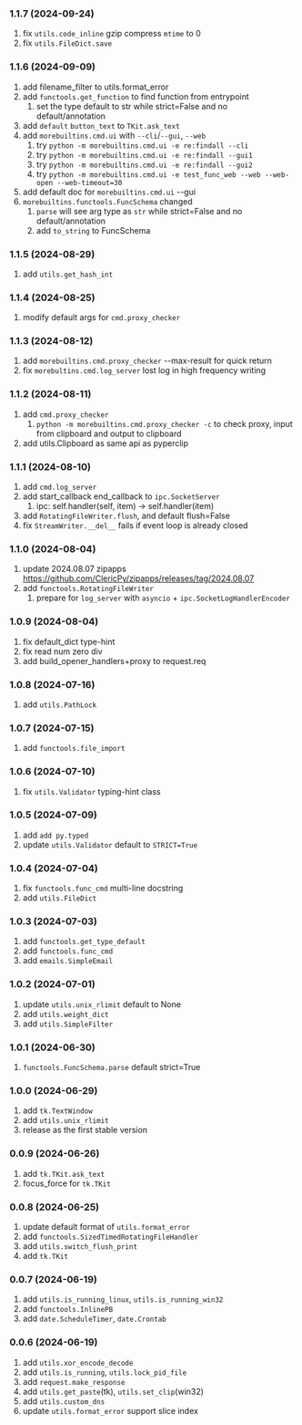 ### 1.1.7 (2024-09-24)
1. fix `utils.code_inline` gzip compress `mtime` to 0
2. fix `utils.FileDict.save`

### 1.1.6 (2024-09-09)
1. add filename_filter to utils.format_error
2. add `functools.get_function` to find function from entrypoint
   1. set the type default to str while strict=False and no default/annotation
3. add `default` `button_text` to `TKit.ask_text`
4. add `morebuiltins.cmd.ui` with `--cli`/`--gui`, `--web`
   1. try `python -m morebuiltins.cmd.ui -e re:findall --cli`
   2. try `python -m morebuiltins.cmd.ui -e re:findall --gui1`
   3. try `python -m morebuiltins.cmd.ui -e re:findall --gui2`
   4. try `python -m morebuiltins.cmd.ui -e test_func_web --web --web-open --web-timeout=30`
5. add default doc for `morebuiltins.cmd.ui` --gui
6. `morebuiltins.functools.FuncSchema` changed
   1. `parse` will see arg type as `str` while strict=False and no default/annotation
   2. add `to_string` to FuncSchema

### 1.1.5 (2024-08-29)
1. add `utils.get_hash_int`

### 1.1.4 (2024-08-25)
1. modify default args for `cmd.proxy_checker`

### 1.1.3 (2024-08-12)
1. add `morebuiltins.cmd.proxy_checker` --max-result for quick return
2. fix `morebultins.cmd.log_server` lost log in high frequency writing

### 1.1.2 (2024-08-11)
1. add `cmd.proxy_checker`
   1. `python -m morebuiltins.cmd.proxy_checker -c` to check proxy, input from clipboard and output to clipboard
2. add utils.Clipboard as same api as pyperclip

### 1.1.1 (2024-08-10)
1. add `cmd.log_server`
2. add start_callback end_callback to `ipc.SocketServer`
   1. ipc: self.handler(self, item) -> self.handler(item)
3. add `RotatingFileWriter.flush`, and default flush=False
4. fix `StreamWriter.__del__` fails if event loop is already closed

### 1.1.0 (2024-08-04)
1. update 2024.08.07 zipapps https://github.com/ClericPy/zipapps/releases/tag/2024.08.07
2. add `functools.RotatingFileWriter`
   1. prepare for `log_server` with `asyncio` + `ipc.SocketLogHandlerEncoder`

### 1.0.9 (2024-08-04)
1. fix default_dict type-hint
2. fix read num zero div
3. add build_opener_handlers+proxy to request.req

### 1.0.8 (2024-07-16)
1. add `utils.PathLock`

### 1.0.7 (2024-07-15)
1. add `functools.file_import`

### 1.0.6 (2024-07-10)
1. fix `utils.Validator` typing-hint class

### 1.0.5 (2024-07-09)
1. add `add py.typed`
2. update `utils.Validator` default to `STRICT=True`

### 1.0.4 (2024-07-04)
1. fix `functools.func_cmd` multi-line docstring
2. add `utils.FileDict`

### 1.0.3 (2024-07-03)
1. add `functools.get_type_default`
2. add `functools.func_cmd`
3. add `emails.SimpleEmail`

### 1.0.2 (2024-07-01)
1. update `utils.unix_rlimit` default to None
2. add `utils.weight_dict`
3. add `utils.SimpleFilter`

### 1.0.1 (2024-06-30)
1. `functools.FuncSchema.parse` default strict=True

### 1.0.0 (2024-06-29)
1. add `tk.TextWindow`
2. add `utils.unix_rlimit`
3. release as the first stable version

### 0.0.9 (2024-06-26)
1. add `tk.TKit.ask_text`
2. focus_force for `tk.TKit`

### 0.0.8 (2024-06-25)
1. update default format of `utils.format_error`
2. add `functools.SizedTimedRotatingFileHandler`
3. add `utils.switch_flush_print`
4. add `tk.TKit`

### 0.0.7 (2024-06-19)
1. add `utils.is_running_linux`, `utils.is_running_win32`
2. add `functools.InlinePB`
3. add `date.ScheduleTimer`, `date.Crontab`

### 0.0.6 (2024-06-19)
1. add `utils.xor_encode_decode`
2. add `utils.is_running`, `utils.lock_pid_file`
3. add `request.make_response`
4. add `utils.get_paste`(tk), `utils.set_clip`(win32)
5. add `utils.custom_dns`
6. update `utils.format_error` support slice index
